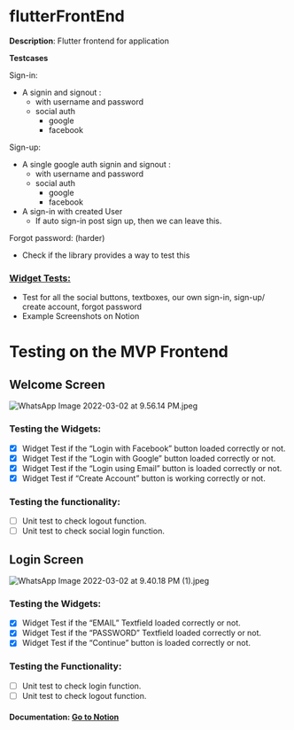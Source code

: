 # flutterFrontEnd
**Description**: Flutter frontend for application

**Testcases**

Sign-in:
- A signin and signout :
    - with username and password
    - social auth
        - google
        - facebook

Sign-up:

- A single google auth signin and signout :
    - with username and password
    - social auth
        - google
        - facebook
- A sign-in with created User
    - If auto sign-in post sign up, then we can leave this.
    

Forgot password: (harder)
- Check if the library provides a way to test this

### [Widget Tests:](https://docs.flutter.dev/testing#widget-tests)
- Test for all the social buttons, textboxes, our own sign-in, sign-up/ create account, forgot password
- Example Screenshots on Notion

# Testing on the MVP Frontend

## Welcome Screen

![WhatsApp Image 2022-03-02 at 9.56.14 PM.jpeg](https://s3-us-west-2.amazonaws.com/secure.notion-static.com/4b9a4f21-6b48-4f5a-b94d-1a8890fb3f54/WhatsApp_Image_2022-03-02_at_9.56.14_PM.jpeg)

### Testing the Widgets:

- [x]  Widget Test if the “Login with Facebook” button loaded correctly or not.
- [x]  Widget Test if the “Login with Google” button loaded correctly or not.
- [x]  Widget Test if the “Login using Email” button is loaded correctly or not.
- [x]  Widget Test if “Create Account” button is working correctly or not.

### Testing the functionality:

- [ ]  Unit test to check logout function.
- [ ]  Unit test to check social login function.

## Login Screen

![WhatsApp Image 2022-03-02 at 9.40.18 PM (1).jpeg](https://s3-us-west-2.amazonaws.com/secure.notion-static.com/382940ec-32a9-41a0-990c-8c6712e48e70/WhatsApp_Image_2022-03-02_at_9.40.18_PM_(1).jpeg)

### Testing the Widgets:

- [x]  Widget Test if the “EMAIL” Textfield loaded correctly or not.
- [x]  Widget Test if the “PASSWORD” Textfield loaded correctly or not.
- [x]  Widget Test if the “Continue” button is loaded correctly or not.

### Testing the Functionality:

- [ ]  Unit test to check login function.
- [ ]  Unit test to check logout function.

#### **Documentation**: [Go to Notion](https://www.notion.so/rupi-app/MVP-FrontEnd-398d29c25f3c44a5a712076c6990c804)
